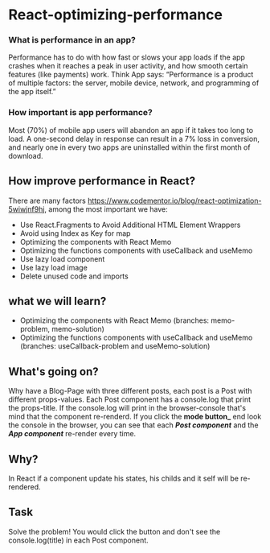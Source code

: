 # React-optimizing-performance

### What is performance in an app?

Performance has to do with how fast or slows your app loads if the app crashes when it reaches a peak in user activity, and how smooth certain features (like payments) work. Think App says: “Performance is a product of multiple factors: the server, mobile device, network, and programming of the app itself.”

### How important is app performance?

Most (70%) of mobile app users will abandon an app if it takes too long to load. A one-second delay in response can result in a 7% loss in conversion, and nearly one in every two apps are uninstalled within the first month of download.

## How improve performance in React?

There are many factors https://www.codementor.io/blog/react-optimization-5wiwjnf9hj, among the most important we have:

- Use React.Fragments to Avoid Additional HTML Element Wrappers
- Avoid using Index as Key for map
- Optimizing the components with React Memo
- Optimizing the functions components with useCallback and useMemo
- Use lazy load component
- Use lazy load image
- Delete unused code and imports

## what we will learn?

- Optimizing the components with React Memo (branches: memo-problem, memo-solution)
- Optimizing the functions components with useCallback and useMemo (branches: useCallback-problem and useMemo-solution)

## What's going on?

Why have a Blog-Page with three different posts, each post is a Post with different props-values.
Each Post component has a console.log that print the props-title.
If the console.log will print in the browser-console that's mind that the component re-renderd.
If you click the **mode button_** end look the console in the browser, you can see that each **_Post component_** and the **_App component_** re-render every time.

## Why?

In React if a component update his states, his childs and it self will be re-rendered.
## Task

Solve the problem!
You would click the button and don't see the console.log(title) in each Post component.

